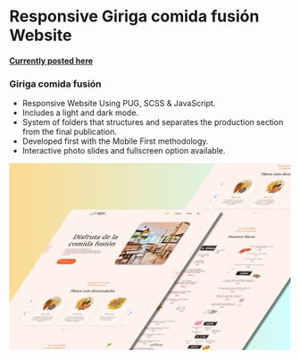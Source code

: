 # Responsive Giriga comida fusión Website
#### [Currently posted here](https://bryan56gm.github.io/giriga/)
### Giriga comida fusión

- Responsive Website Using PUG, SCSS & JavaScript.
- Includes a light and dark mode.
- System of folders that structures and separates the production section from the final publication.
- Developed first with the Mobile First methodology.
- Interactive photo slides and fullscreen option available.

![Giriga Fusión](https://raw.githubusercontent.com/bryan56gm/giriga/main/preview.jpg)
